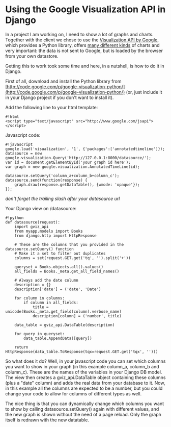 # Using the Google Visualization API in Django
In a project I am working on, I need to show a lot of graphs and charts. Together with the client we chose to use the [Visualization API by Google](http://code.google.com/apis/visualization/), which provides a Python library, offers [many different kinds](http://code.google.com/apis/visualization/documentation/gallery.html) of charts and very important: the data is not sent to Google, but is loaded by the browser from your own datastore.

Getting this to work took some time and here, in a nutshell, is how to do it in Django.

First of all, download and install the Python library from [http://code.google.com/p/google-visualization-python/](http://code.google.com/p/google-visualization-python/) (or, just include it in your Django project if you don't want to install it).

Add the following line to your html template: 

    #!html
    <script type="text/javascript" src="http://www.google.com/jsapi"></script>

Javascript code:

    #!javascript
    google.load('visualization', '1', {'packages':['annotatedtimeline']});
    datasource = new google.visualization.Query('http://127.0.0.1:8000/datasource/');
    var id = document.getElementById('your graph id here');
    var graph = new google.visualization.AnnotatedTimeLine(id);

    datasource.setQuery('column_a+column_b+column_c');
    datasource.send(function(response) {
        graph.draw(response.getDataTable(), {wmode: 'opaque'});
    });

_don't forget the trailing slash after your datasource url_

Your Django view on /datasource:

    #!python
    def datasource(request):
        import gviz_api
        from myapp.models import Books
        from django.http import HttpResponse

        # These are the columns that you provided in the datasource.setQuery() function
        # Make it a set to filter out duplicates
        columns = set(request.GET.get('tq', '').split('+'))

        queryset = Books.objects.all().values()
        all_fields = Books._meta.get_all_field_names()

        # Always add the date column
        description = {}
        description['date'] = ('date', 'Date')

        for column in columns:
            if column in all_fields:
                title = unicode(Books._meta.get_field(column).verbose_name)
                description[column] = ('number', title)

        data_table = gviz_api.DataTable(description)

        for query in queryset:
            data_table.AppendData([query])

        return HttpResponse(data_table.ToResponse(tqx=request.GET.get('tqx', '')))

So what does it do? Well, in your javascript code you can set which columns you want to show in your graph (in this example column_a, column_b and column_c). These are the names of the variables in your Django DB model. The view then creates a gviz_api.DataTable object containing these columns (plus a "date" column) and adds the real data from your database to it. Now, in this example all the columns are expected to be a number, but you could change your code to allow for columns of different types as well.

The nice thing is that you can dynamically change which columns you want to show by calling datasource.setQuery() again with different values, and the new graph is shown without the need of a page reload. Only the graph itself is redrawn with the new datatable.
